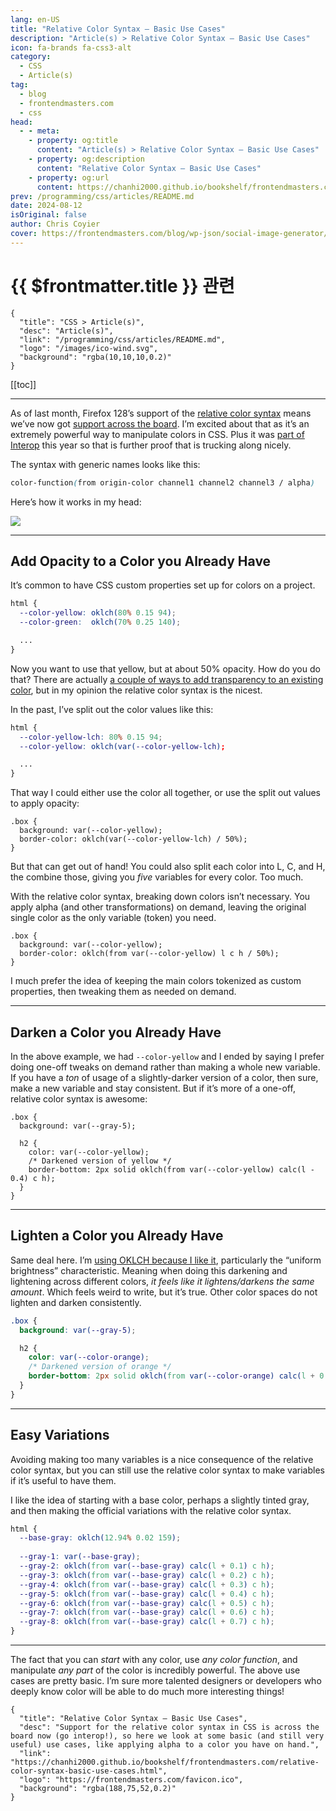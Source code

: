 ```yaml
---
lang: en-US
title: "Relative Color Syntax — Basic Use Cases"
description: "Article(s) > Relative Color Syntax — Basic Use Cases"
icon: fa-brands fa-css3-alt
category:
  - CSS
  - Article(s)
tag:
  - blog
  - frontendmasters.com
  - css
head:
  - - meta:
    - property: og:title
      content: "Article(s) > Relative Color Syntax — Basic Use Cases"
    - property: og:description
      content: "Relative Color Syntax — Basic Use Cases"
    - property: og:url
      content: https://chanhi2000.github.io/bookshelf/frontendmasters.com/relative-color-syntax-basic-use-cases.html
prev: /programming/css/articles/README.md
date: 2024-08-12
isOriginal: false
author: Chris Coyier
cover: https://frontendmasters.com/blog/wp-json/social-image-generator/v1/image/3448
---
```


# {{ $frontmatter.title }} 관련

```component VPCard
{
  "title": "CSS > Article(s)",
  "desc": "Article(s)",
  "link": "/programming/css/articles/README.md",
  "logo": "/images/ico-wind.svg",
  "background": "rgba(10,10,10,0.2)"
}
```

[[toc]]

---

<SiteInfo
  name="Relative Color Syntax — Basic Use Cases"
  desc="Support for the relative color syntax in CSS is across the board now (go interop!), so here we look at some basic (and still very useful) use cases, like applying alpha to a color you have on hand."
  url="https://frontendmasters.com/blog/relative-color-syntax-basic-use-cases"
  logo="https://frontendmasters.com/favicon.ico"
  preview="https://frontendmasters.com/blog/wp-json/social-image-generator/v1/image/3448"/>

As of last month, Firefox 128’s support of the [<FontIcon icon="fa-brands fa-firefox"/>relative color syntax](https://developer.mozilla.org/en-US/docs/Web/CSS/CSS_colors/Relative_colors) means we’ve now got [<FontIcon icon="fas fa-globe"/>support across the board](https://caniuse.com/?search=relative%20color). I’m excited about that as it’s an extremely powerful way to manipulate colors in CSS. Plus it was [part of Interop](/frontendmasters.com/comparing-interop-2024-choices-to-the-popular-vote.md) this year so that is further proof that is trucking along nicely.

The syntax with generic names looks like this:

```css
color-function(from origin-color channel1 channel2 channel3 / alpha)
```

Here’s how it works in my head:

![](https://i0.wp.com/frontendmasters.com/blog/wp-content/uploads/2024/08/relative-color-syntax.png?resize=1024%2C597&ssl=1)

---

## Add Opacity to a Color you Already Have

It’s common to have CSS custom properties set up for colors on a project.

```css
html {
  --color-yellow: oklch(80% 0.15 94);
  --color-green:  oklch(70% 0.25 140);

  ...
}
```

Now you want to use that yellow, but at about 50% opacity. How do you do that? There are actually [<FontIcon icon="fas fa-globe"/>a couple of ways to add transparency to an existing color](https://chriscoyier.net/2023/05/12/add-opacity-to-an-existing-color/), but in my opinion the relative color syntax is the nicest.

In the past, I’ve split out the color values like this:

```css
html {
  --color-yellow-lch: 80% 0.15 94;
  --color-yellow: oklch(var(--color-yellow-lch);

  ...
}
```

That way I could either use the color all together, or use the split out values to apply opacity:

```css{3}
.box {
  background: var(--color-yellow);
  border-color: oklch(var(--color-yellow-lch) / 50%);
}
```

But that can get out of hand! You could also split each color into L, C, and H, the combine those, giving you *five* variables for every color. Too much.

With the relative color syntax, breaking down colors isn’t necessary. You apply alpha (and other transformations) on demand, leaving the original single color as the only variable (token) you need.

```css{3}
.box {
  background: var(--color-yellow);
  border-color: oklch(from var(--color-yellow) l c h / 50%);
}
```

I much prefer the idea of keeping the main colors tokenized as custom properties, then tweaking them as needed on demand.

---

## Darken a Color you Already Have

In the above example, we had `--color-yellow` and I ended by saying I prefer doing one-off tweaks on demand rather than making a whole new variable. If you have a *ton* of usage of a slightly-darker version of a color, then sure, make a new variable and stay consistent. But if it’s more of a one-off, relative color syntax is awesome:

```css{6-7}
.box {
  background: var(--gray-5);

  h2 {
    color: var(--color-yellow);
    /* Darkened version of yellow */
    border-bottom: 2px solid oklch(from var(--color-yellow) calc(l - 0.4) c h);
  }
}
```

---

## Lighten a Color you Already Have

Same deal here. I’m [<FontIcon icon="fas fa-globe"/>using OKLCH because I like it](https://chriscoyier.net/2023/01/22/ok-oklch-%F0%9F%91%91/), particularly the “uniform brightness” characteristic. Meaning when doing this darkening and lightening across different colors, *it feels like it lightens/darkens the same amount*. Which feels weird to write, but it’s true. Other color spaces do not lighten and darken consistently.

```css
.box {
  background: var(--gray-5);

  h2 {
    color: var(--color-orange);
    /* Darkened version of orange */
    border-bottom: 2px solid oklch(from var(--color-orange) calc(l + 0.4) c h);
  }
}
```

<CodePen
  user="chriscoyier"
  slug-hash="MWMOWdQ"
  title="Lighten a one-off color"
  :default-tab="['css','result']"
  :theme="$isDarkmode ? 'dark': 'light'"/>

---

## Easy Variations

Avoiding making too many variables is a nice consequence of the relative color syntax, but you can still use the relative color syntax to make variables if it’s useful to have them.

I like the idea of starting with a base color, perhaps a slightly tinted gray, and then making the official variations with the relative color syntax.

```css
html {
  --base-gray: oklch(12.94% 0.02 159);
  
  --gray-1: var(--base-gray);
  --gray-2: oklch(from var(--base-gray) calc(l + 0.1) c h);
  --gray-3: oklch(from var(--base-gray) calc(l + 0.2) c h);
  --gray-4: oklch(from var(--base-gray) calc(l + 0.3) c h);
  --gray-5: oklch(from var(--base-gray) calc(l + 0.4) c h);
  --gray-6: oklch(from var(--base-gray) calc(l + 0.5) c h);
  --gray-7: oklch(from var(--base-gray) calc(l + 0.6) c h);
  --gray-8: oklch(from var(--base-gray) calc(l + 0.7) c h);
}
```

<CodePen
  user="chriscoyier"
  slug-hash="ExBbaxO"
  title="Colored Grays with Relative Color Syntax"
  :default-tab="['css','result']"
  :theme="$isDarkmode ? 'dark': 'light'"/>

---

The fact that you can *start* with any color, use *any color function*, and manipulate *any part* of the color is incredibly powerful. The above use cases are pretty basic. I’m sure more talented designers or developers who deeply know color will be able to do much more interesting things!

<!-- TODO: add ARTICLE CARD -->
```component VPCard
{
  "title": "Relative Color Syntax — Basic Use Cases",
  "desc": "Support for the relative color syntax in CSS is across the board now (go interop!), so here we look at some basic (and still very useful) use cases, like applying alpha to a color you have on hand.",
  "link": "https://chanhi2000.github.io/bookshelf/frontendmasters.com/relative-color-syntax-basic-use-cases.html",
  "logo": "https://frontendmasters.com/favicon.ico",
  "background": "rgba(188,75,52,0.2)"
}
```
